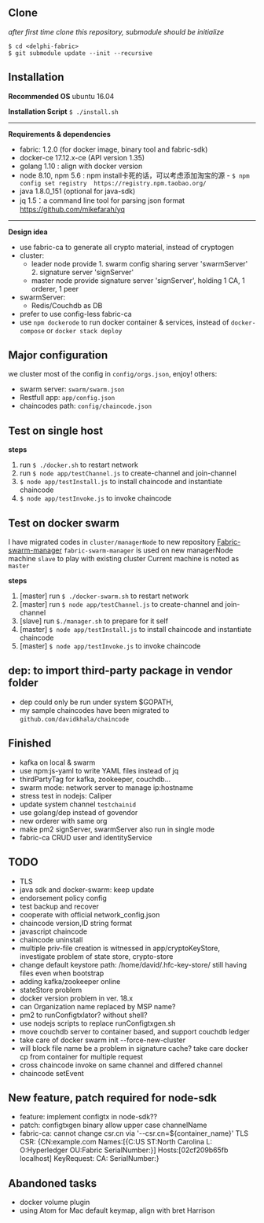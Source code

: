 

Clone
------------------
_after first time clone this repository, submodule should be initialize_
```
$ cd <delphi-fabric>
$ git submodule update --init --recursive
```


Installation
-----------------------

 **Recommended OS** ubuntu 16.04

**Installation Script**
`$ ./install.sh`

----
 
**Requirements & dependencies**
  * fabric: 1.2.0 (for docker image, binary tool and fabric-sdk)
  * docker-ce 17.12.x-ce (API version 1.35)
  * golang 1.10 : align with docker version
  * node 8.10, npm 5.6 : npm install卡死的话，可以考虑添加淘宝的源
        - ``$ npm config set registry  https://registry.npm.taobao.org/``
  * java 1.8.0_151 (optional for java-sdk)
  * jq 1.5：a command line tool for parsing json format https://github.com/mikefarah/yq

-----

**Design idea**
 * use fabric-ca to generate all crypto material, instead of cryptogen
 * cluster: 
    - leader node provide 1. swarm config sharing server 'swarmServer' 2. signature server 'signServer'
    - master node provide signature server 'signServer', holding 1 CA, 1 orderer, 1 peer 
 * swarmServer:
    - Redis/Couchdb as DB
 * prefer to use config-less fabric-ca
 * use `npm dockerode` to run docker container & services, instead of `docker-compose` or `docker stack deploy` 

Major configuration
-----------------------
 we cluster most of the config in ``config/orgs.json``, enjoy!
 others:
  - swarm server: ``swarm/swarm.json``
  - Restfull app: ``app/config.json``
  - chaincodes path: ``config/chaincode.json``  

Test on single host
-----------------------
**steps**
1. run `$ ./docker.sh` to restart network
2. run `$ node app/testChannel.js` to create-channel and join-channel
3. `$ node app/testInstall.js` to install chaincode and instantiate chaincode
4. `$ node app/testInvoke.js` to invoke chaincode

Test on docker swarm
-----------------------
I have migrated codes in `cluster/managerNode` to new repository [Fabric-swarm-manager](https://github.com/davidkhala/fabric-swarm-manager)
`fabric-swarm-manager` is used on new managerNode machine `slave` to play with existing cluster
Current machine is noted as `master` 

**steps**
1. [master] run `$ ./docker-swarm.sh` to restart network
2. [master] run `$ node app/testChannel.js` to create-channel and join-channel
3. [slave] run `$./manager.sh` to prepare for it self
3. [master] `$ node app/testInstall.js` to install chaincode and instantiate chaincode
4. [master] `$ node app/testInvoke.js` to invoke chaincode

dep: to import third-party package in vendor folder
--------
  - dep could only be run under system $GOPATH, 
  - my sample chaincodes have been migrated to ``github.com/davidkhala/chaincode``


## Finished

- kafka on local & swarm
- use npm:js-yaml to write YAML files instead of jq
- thirdPartyTag for kafka, zookeeper, couchdb...
- swarm mode: network server to manage ip:hostname
- stress test in nodejs: Caliper
- update system channel ``testchainid``
- use golang/dep instead of govendor
- new orderer with same org
- make pm2 signServer, swarmServer also run in single mode
- fabric-ca CRUD user and identityService
## TODO
- TLS
- java sdk and docker-swarm: keep update
- endorsement policy config
- test backup and recover
- cooperate with official network_config.json
- chaincode version,ID string format
- javascript chaincode
- chaincode uninstall
- multiple priv-file creation is witnessed in app/cryptoKeyStore, investigate problem of state store, crypto-store
- change default keystore path: /home/david/.hfc-key-store/ still having files even when bootstrap
- adding kafka/zookeeper online
- stateStore problem
- docker version problem in ver. 18.x 
- can Organization name replaced by MSP name?
- pm2 to runConfigtxlator? without shell?
- use nodejs scripts to replace runConfigtxgen.sh
- move couchdb server to container based, and support couchdb ledger
- take care of docker swarm init --force-new-cluster
- will block file name be a problem in signature cache? take care docker cp from container for multiple request
- cross chaincode invoke on same channel and differed channel
- chaincode setEvent
## New feature, patch required for node-sdk
 
- feature: implement configtx in node-sdk??
- patch: configtxgen binary allow upper case channelName
- fabric-ca: cannot change csr.cn via '--csr.cn=${container_name}' TLS CSR: {CN:example.com Names:[{C:US ST:North Carolina L: O:Hyperledger OU:Fabric SerialNumber:}] Hosts:[02cf209b65fb localhost] KeyRequest:<nil> CA:<nil> SerialNumber:}
 
## Abandoned tasks
- docker volume plugin
- using Atom for Mac default keymap, align with bret Harrison

